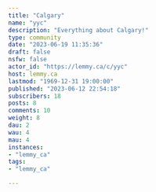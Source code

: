 ```yaml
---
title: "Calgary" 
name: "yyc"
description: "Everything about Calgary!"
type: community
date: "2023-06-19 11:35:36"
draft: false
nsfw: false
actor_id: "https://lemmy.ca/c/yyc"
host: lemmy.ca
lastmod: "1969-12-31 19:00:00"
published: "2023-06-12 22:54:18"
subscribers: 18
posts: 8
comments: 10
weight: 8
dau: 2
wau: 4
mau: 4
instances:
- "lemmy_ca"
tags: 
- "lemmy_ca"

---
```

